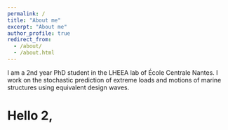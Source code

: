 ```yaml
---
permalink: /
title: "About me"
excerpt: "About me"
author_profile: true
redirect_from: 
  - /about/
  - /about.html
---
```


I am a 2nd year PhD student in the LHEEA lab of École Centrale Nantes. I work on the stochastic prediction of extreme loads and motions of marine structures using equivalent design waves.

Hello 2,
======

